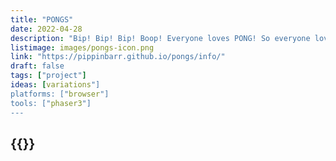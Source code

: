 ```yaml
---
title: "PONGS"
date: 2022-04-28
description: "Bip! Bip! Bip! Boop! Everyone loves PONG! So everyone loves thirty six PONGS even more! Work those learning muscles with EDUTAINMENT PONG! Get serious with SERIOUS PONG! Shoot a laser gun in LASER PONG! Play PONG in PONG PONG! And many more!"
listimage: images/pongs-icon.png
link: "https://pippinbarr.github.io/pongs/info/"
draft: false
tags: ["project"]
ideas: [variations"]
platforms: ["browser"]
tools: ["phaser3"]
---
```


## {{<param title >}}
